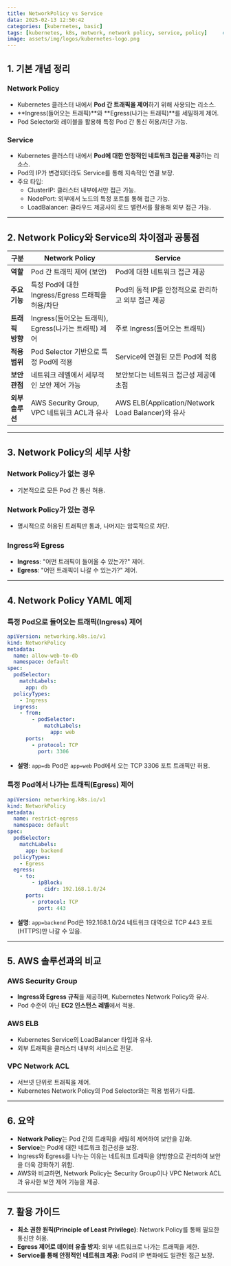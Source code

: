 ```yaml
---
title: NetworkPolicy vs Service
data: 2025-02-13 12:50:42
categories: [kubernetes, basic]
tags: [kubernetes, k8s, network, network policy, service, policy]     # TAG names should always be lowercase
image: assets/img/logos/kubernetes-logo.png
---
```


## 1. 기본 개념 정리

### Network Policy
- Kubernetes 클러스터 내에서 **Pod 간 트래픽을 제어**하기 위해 사용되는 리소스.
- **Ingress(들어오는 트래픽)**와 **Egress(나가는 트래픽)**를 세밀하게 제어.
- Pod Selector와 레이블을 활용해 특정 Pod 간 통신 허용/차단 가능.

### Service
- Kubernetes 클러스터 내에서 **Pod에 대한 안정적인 네트워크 접근을 제공**하는 리소스.
- Pod의 IP가 변경되더라도 Service를 통해 지속적인 연결 보장.
- 주요 타입:
  - ClusterIP: 클러스터 내부에서만 접근 가능.
  - NodePort: 외부에서 노드의 특정 포트를 통해 접근 가능.
  - LoadBalancer: 클라우드 제공사의 로드 밸런서를 활용해 외부 접근 가능.

---

## 2. Network Policy와 Service의 차이점과 공통점

| **구분**        | **Network Policy**                                   | **Service**                                        |
| --------------- | ---------------------------------------------------- | -------------------------------------------------- |
| **역할**        | Pod 간 트래픽 제어 (보안)                            | Pod에 대한 네트워크 접근 제공                      |
| **주요 기능**   | 특정 Pod에 대한 Ingress/Egress 트래픽을 허용/차단    | Pod의 동적 IP를 안정적으로 관리하고 외부 접근 제공 |
| **트래픽 방향** | Ingress(들어오는 트래픽), Egress(나가는 트래픽) 제어 | 주로 Ingress(들어오는 트래픽)                      |
| **적용 범위**   | Pod Selector 기반으로 특정 Pod에 적용                | Service에 연결된 모든 Pod에 적용                   |
| **보안 관점**   | 네트워크 레벨에서 세부적인 보안 제어 가능            | 보안보다는 네트워크 접근성 제공에 초점             |
| **외부 솔루션** | AWS Security Group, VPC 네트워크 ACL과 유사          | AWS ELB(Application/Network Load Balancer)와 유사  |

---

## 3. Network Policy의 세부 사항

### Network Policy가 없는 경우
- 기본적으로 모든 Pod 간 통신 허용.

### Network Policy가 있는 경우
- 명시적으로 허용된 트래픽만 통과, 나머지는 암묵적으로 차단.

### Ingress와 Egress
- **Ingress**: "어떤 트래픽이 들어올 수 있는가?" 제어.
- **Egress**: "어떤 트래픽이 나갈 수 있는가?" 제어.

---

## 4. Network Policy YAML 예제

### 특정 Pod으로 들어오는 트래픽(Ingress) 제어
```yaml
apiVersion: networking.k8s.io/v1
kind: NetworkPolicy
metadata:
  name: allow-web-to-db
  namespace: default
spec:
  podSelector:
    matchLabels:
      app: db
  policyTypes:
    - Ingress
  ingress:
    - from:
        - podSelector:
            matchLabels:
              app: web
      ports:
        - protocol: TCP
          port: 3306
```
- **설명**: `app=db` Pod은 `app=web` Pod에서 오는 TCP 3306 포트 트래픽만 허용.

### 특정 Pod에서 나가는 트래픽(Egress) 제어
```yaml
apiVersion: networking.k8s.io/v1
kind: NetworkPolicy
metadata:
  name: restrict-egress
  namespace: default
spec:
  podSelector:
    matchLabels:
      app: backend
  policyTypes:
    - Egress
  egress:
    - to:
        - ipBlock:
            cidr: 192.168.1.0/24
      ports:
        - protocol: TCP
          port: 443
```
- **설명**: `app=backend` Pod은 192.168.1.0/24 네트워크 대역으로 TCP 443 포트(HTTPS)만 나갈 수 있음.

---

## 5. AWS 솔루션과의 비교

### AWS Security Group
- **Ingress와 Egress 규칙**을 제공하며, Kubernetes Network Policy와 유사.
- Pod 수준이 아닌 **EC2 인스턴스 레벨**에서 적용.

### AWS ELB
- Kubernetes Service의 LoadBalancer 타입과 유사.
- 외부 트래픽을 클러스터 내부의 서비스로 전달.

### VPC Network ACL
- 서브넷 단위로 트래픽을 제어.
- Kubernetes Network Policy의 Pod Selector와는 적용 범위가 다름.

---

## 6. 요약
- **Network Policy**는 Pod 간의 트래픽을 세밀히 제어하여 보안을 강화.
- **Service**는 Pod에 대한 네트워크 접근성을 보장.
- Ingress와 Egress를 나누는 이유는 네트워크 트래픽을 양방향으로 관리하여 보안을 더욱 강화하기 위함.
- AWS와 비교하면, Network Policy는 Security Group이나 VPC Network ACL과 유사한 보안 제어 기능을 제공.

---

## 7. 활용 가이드
- **최소 권한 원칙(Principle of Least Privilege)**: Network Policy를 통해 필요한 통신만 허용.
- **Egress 제어로 데이터 유출 방지**: 외부 네트워크로 나가는 트래픽을 제한.
- **Service를 통해 안정적인 네트워크 제공**: Pod의 IP 변화에도 일관된 접근 보장.
